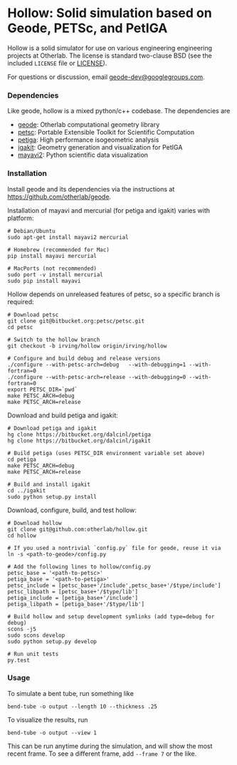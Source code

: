 Hollow: Solid simulation based on Geode, PETSc, and PetIGA
==========================================================

Hollow is a solid simulator for use on various engineering engineering projects
at Otherlab.  The license is standard two-clause BSD (see the included `LICENSE`
file or [LICENSE](https://github.com/otherlab/hollow/blob/master/LICENSE)).

For questions or discussion, email geode-dev@googlegroups.com.

### Dependencies

Like geode, hollow is a mixed python/c++ codebase.  The dependencies are

* [geode](https://github.com/otherlab/geode): Otherlab computational geometry library
* [petsc](http://www.mcs.anl.gov/petsc): Portable Extensible Toolkit for Scientific Computation
* [petiga](https://bitbucket.org/dalcinl/petiga): High performance isogeometric analysis
* [igakit](https://bitbucket.org/dalcinl/igakit): Geometry generation and visualization for PetIGA
* [mayavi2](http://docs.enthought.com/mayavi/mayavi): Python scientific data visualization

### Installation

Install geode and its dependencies via the instructions at https://github.com/otherlab/geode.

Installation of mayavi and mercurial (for petiga and igakit) varies with platform:

    # Debian/Ubuntu
    sudo apt-get install mayavi2 mercurial

    # Homebrew (recommended for Mac)
    pip install mayavi mercurial

    # MacPorts (not recommended)
    sudo port -v install mercurial
    sudo pip install mayavi

Hollow depends on unreleased features of petsc, so a specific branch is required:

    # Download petsc
    git clone git@bitbucket.org:petsc/petsc.git
    cd petsc

    # Switch to the hollow branch
    git checkout -b irving/hollow origin/irving/hollow

    # Configure and build debug and release versions
    ./configure --with-petsc-arch=debug   --with-debugging=1 --with-fortran=0
    ./configure --with-petsc-arch=release --with-debugging=0 --with-fortran=0
    export PETSC_DIR=`pwd`
    make PETSC_ARCH=debug
    make PETSC_ARCH=release

Download and build petiga and igakit:

    # Download petiga and igakit
    hg clone https://bitbucket.org/dalcinl/petiga
    hg clone https://bitbucket.org/dalcinl/igakit

    # Build petiga (uses PETSC_DIR environment variable set above)
    cd petiga
    make PETSC_ARCH=debug
    make PETSC_ARCH=release

    # Build and install igakit
    cd ../igakit
    sudo python setup.py install

Download, configure, build, and test hollow:

    # Download hollow
    git clone git@github.com:otherlab/hollow.git
    cd hollow

    # If you used a nontrivial `config.py` file for geode, reuse it via
    ln -s <path-to-geode>/config.py

    # Add the following lines to hollow/config.py
    petsc_base = '<path-to-petsc>'
    petiga_base = '<path-to-petiga>'
    petsc_include = [petsc_base+'/include',petsc_base+'/$type/include']
    petsc_libpath = [petsc_base+'/$type/lib']
    petiga_include = [petiga_base+'/include']
    petiga_libpath = [petiga_base+'/$type/lib']

    # Build hollow and setup development symlinks (add type=debug for debug)
    scons -j5
    sudo scons develop
    sudo python setup.py develop

    # Run unit tests
    py.test

### Usage

To simulate a bent tube, run something like

    bend-tube -o output --length 10 --thickness .25

To visualize the results, run

    bend-tube -o output --view 1

This can be run anytime during the simulation, and will show the most recent frame.
To see a different frame, add `--frame 7` or the like.

